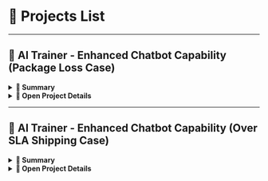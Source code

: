 # 📂 Projects List

---

## 🚀 AI Trainer - Enhanced Chatbot Capability (Package Loss Case)  

<details>
<summary><b>📌 Summary</b></summary>  

**Overview:**  
- Identified package loss issue due to recipients being unavailable.  
- Accounted for ~18–20% of chatbot queries (Top 5 operational issue).  

**Solution:**  
- Added feature: Chatbot provides courier’s phone number during delivery.  
- Enabled customers to coordinate directly for successful delivery.  

**Impact:**  
- Package loss queries reduced from ~19% ➜ ~12% within 1 week of launch.  

</details>  

<details>
<summary><b>📂 Open Project Details</b></summary>  

### **📌 Background**  
A recurring issue of package loss during courier delivery was identified, primarily due to recipients being unavailable to receive their packages.  
- **Duration:** 2 weeks  
- **Severity:** Top 5 operational issue  
- **Impact:** ~18–20% of total chatbot queries  

---

### **💡 Solution**  
Implemented a chatbot enhancement feature that automatically provides customers with the courier’s phone number during delivery, enabling them to coordinate directly and ensure successful package receipt.

---

### **🔄 Process Flow**  

**Previous Flow:**  

Customer asks about package ➜
Chatbot checks delivery status ➜
If not delivered → Ask customer to wait for ETA ➜
If delivered → Ask customer to check with family/neighbors/receptionist ➜
If still not found → Escalate to live agent

![Previous Flow](https://github.com/adhaafriza/afriza-s_portfolio/blob/main/AIT%20Package%20Loss.jpg)  

---

**Updated Flow:**  

Customer asks about package ➜
Chatbot checks delivery status ➜
If not delivered → Ask customer to wait for ETA ➜
If delivered → Ask if courier has the package ➜
If yes → Provide courier’s phone number to customer

![Updated Flow](https://github.com/adhaafriza/afriza-s_portfolio/blob/main/AIT%20Package%20Loss%20NEW.jpg)  

---

### **📊 Supporting Data**

**Source Table:** `customers_queries`

| Column Name              | Data Type |
|--------------------------|-----------|
| customer_id              | VARCHAR   |
| customer_name            | VARCHAR   |
| customer_phone           | VARCHAR   |
| customer_address         | VARCHAR   |
| customer_zip_code        | VARCHAR   |
| ticket_id                | INT       |
| contact_reason_level_1   | VARCHAR   |
| contact_reason_level_2   | VARCHAR   |
| contact_reason_level_3   | VARCHAR   |
| ticket_submitted_date    | DATE      |
| ticket_due_date          | DATE      |
| is_case_resolved         | CHAR      |

---
### **📝 Sample Data**
| customer_id | customer_name   | customer_phone | customer_address       | customer_zip_code | ticket_id | contact_reason_level_1 | contact_reason_level_2 | contact_reason_level_3                     | ticket_submitted_date | ticket_due_date | is_case_resolved |
|-------------|----------------|----------------|------------------------|-------------------|-----------|------------------------|------------------------|--------------------------------------------|-----------------------|-----------------|------------------|
| CUS-001A    | John Doe       | 081234567890   | Jakarta Selatan        | 12190             | 1001      | Package related        | Package loss           | Status delivered but not received          | 2021-04-21            | 2021-04-28      | N                |
| CUS-002B    | Maria Sari     | 081298765432   | Bandung                | 40115             | 1002      | Payment related        | Refund request         | Payment deducted but order canceled        | 2021-04-22            | 2021-04-29      | Y                |
| CUS-003C    | Ahmad Fauzi    | 081311122233   | Surabaya               | 60234             | 1003      | Package related        | Damaged package        | Item broken upon delivery                   | 2021-04-23            | 2021-04-30      | Y                |
| CUS-004D    | Lisa Wong      | 081344455566   | Medan                  | 20151             | 1004      | Account related        | Login issue            | Forgot password                            | 2021-04-24            | 2021-05-01      | N                |
| CUS-005E    | Budi Santoso   | 081377788899   | Jakarta Barat          | 11460             | 1005      | Package related        | Package loss           | Status delivered but not received          | 2021-04-25            | 2021-05-02      | Y                |
---

### **📌 Pre‑Enhancement Query (30 days)**
```sql
SELECT 
    COUNT(*) AS total_queries,
    SUM(CASE WHEN LOWER(contact_reason_level_2) = 'package loss' THEN 1 ELSE 0 END) AS package_loss_queries,
    SUM(CASE WHEN LOWER(contact_reason_level_2) = 'package loss' THEN 1 ELSE 0 END) * 100.0 / COUNT(*) AS package_loss_percentage
FROM customer_queries
WHERE ticket_submitted_date BETWEEN DATE '2021-04-20' AND DATE '2021-05-20';
```
**Result:**
| total_queries | package_loss_queries | package_loss_percentage |
|---------------|----------------------|--------------------------|
| 1034          | 198                  | 19.147886822529         |

---

### **📌 Post‑Enhancement Query (Using CTE)**
```sql
WITH package_loss_stats AS (
    SELECT 
        CASE 
            WHEN ticket_submitted_date BETWEEN DATE '2021-04-20' AND DATE '2021-05-20' 
                THEN 'Before Enhancement (30 days)'
            WHEN ticket_submitted_date BETWEEN DATE '2021-05-21' AND DATE '2021-05-27' 
                THEN 'After Enhancement (7 days)'
        END AS period,
        contact_reason_level_2
    FROM customer_queries
    WHERE ticket_submitted_date BETWEEN DATE '2021-04-20' AND DATE '2021-05-27'
)

SELECT 
    period,
    COUNT(*) AS total_queries,
    SUM(CASE WHEN LOWER(contact_reason_level_2) = 'package loss' THEN 1 ELSE 0 END) AS package_loss_queries,
    SUM(CASE WHEN LOWER(contact_reason_level_2) = 'package loss' THEN 1 ELSE 0 END) * 100.0 / COUNT(*) AS package_loss_percentage
FROM package_loss_stats
GROUP BY period;
```

**Result:**
| Period                    | Total Queries | Package Loss Queries | Package Loss %     |
|---------------------------|---------------|----------------------|--------------------|
| Before Enhancement (30d)  | 1034          | 198                  | 19.14              |
| After Enhancement (7d)    | 980           | 118                  | 12.04              |

---

### **📉 Impact Visualization**
```
Package Loss Rate (%)
Before Enhancement: ████████████░░░░░░░ 19.14%
After Enhancement : ██████░░░░░░░░░░░░░ 12.04%
```

**📈 Summary:** After running the enhancement for a week, package loss queries dropped from ~19% to ~12%. 

</details>  

---

## 🚀 AI Trainer - Enhanced Chatbot Capability (Over SLA Shipping Case)  

<details>
<summary><b>📌 Summary</b></summary>  

**Overview:**  
- Identified a high volume of complaints due to **Over SLA orders** (seller took too long to process the order: SLA 7 Days).
- Implemented feature: **Chatbot allows cancellation after ≥7 days** (even if package is with courier) + **doorstep rejection**.  

**Impact (30 days):**  
- Over SLA complaints reduced from ~15% ➜ ~8%. 
- Negative reviews mentioning “late delivery” dropped significantly.

</details>  

<details>
<summary><b>📂 Open Project Details</b></summary>  

### **📌 Background**  
A recurring issue of **Over SLA orders** was identified:  
- **Order Flow (Before Enhancement):**

![Previous Flow](https://github.com/adhaafriza/afriza-s_portfolio/blob/main/Initial%20Order%20Flow.jpg)

- **Issues:**  
  - If seller takes full 7 days, customer's wait time can exceed **10 days**.  
  - Customers **cannot cancel** after courier handover, even if order is late.  
  - Result: **Negative reviews & CSAT drop**.

---

### **💡 Solution**  
- **Initial proposal:** Reduce seller SLA 7 ➜ 3 days (**Stakeholder can't fulfill**).
- **Implemented enhancement:**  
  - If order **in process ≥7 days**, chatbot offers **cancellation** (even after courier handover).  
  - Customers can **reject package at doorstep** (if the package is over the estimated SLA) → package returned automatically.  

---

### **🔄 Process Flow**  

**Previous Flow:**  

![Previous Flow](https://github.com/adhaafriza/afriza-s_portfolio/blob/main/Initial%20Order%20Flow.jpg)

**Updated Flow:**  

![Updated Flow](https://github.com/adhaafriza/afriza-s_portfolio/blob/main/Implemented%20new%20SLA.jpg)

Customer is given the option to wait until the estimated SLA or cancel the order and reject the package at doorstep.

---

### **📊 Supporting Data**  

**Source Table:** `customer_queries`  

| Column Name              | Data Type |
|--------------------------|-----------|
| customer_id              | VARCHAR   |
| customer_name            | VARCHAR   |
| customer_phone           | VARCHAR   |
| customer_address         | VARCHAR   |
| customer_zip_code        | VARCHAR   |
| ticket_id                | INT       |
| contact_reason_level_1   | VARCHAR   |
| contact_reason_level_2   | VARCHAR   |
| contact_reason_level_3   | VARCHAR   |
| ticket_submitted_date    | DATE      |
| ticket_due_date          | DATE      |
| is_case_resolved         | CHAR      |

---

### **📝 Sample Data**
| customer\_id | customer\_name | customer\_phone | customer\_address | customer\_zip\_code | ticket\_id | contact\_reason\_level\_1 | contact\_reason\_level\_2 | contact\_reason\_level\_3                    | ticket\_submitted\_date | ticket\_due\_date | is\_case\_resolved |
| ------------ | -------------- | --------------- | ----------------- | ------------------- | ---------- | ------------------------- | ------------------------- | -------------------------------------------- | ----------------------- | ----------------- | ------------------ |
| CUS-010A     | Andi Wijaya    | 081234567801    | Jakarta Selatan   | 12190               | 2001       | Order related             | Over SLA                  | Order processing > 7 days, still in transit  | 2021-05-01              | 2021-05-15        | N                  |
| CUS-011B     | Siti Rahma     | 081298765802    | Bandung           | 40115               | 2002       | Order related             | Over SLA                  | Package stuck with courier > SLA             | 2021-05-03              | 2021-05-17        | Y                  |
| CUS-012C     | Budi Santoso   | 081311122803    | Surabaya          | 60234               | 2003       | Order related             | Over SLA                  | Cannot cancel after SLA breach               | 2021-05-04              | 2021-05-18        | Y                  |
| CUS-013D     | Lina Kartika   | 081344455804    | Medan             | 20151               | 2004       | Order related             | Over SLA                  | Late package, cancellation requested at door | 2021-05-06              | 2021-05-20        | Y                  |
| CUS-014E     | Agus Pratama   | 081377788805    | Jakarta Barat     | 11460               | 2005       | Order related             | Over SLA                  | Delivery delay, customer refused at doorstep | 2021-05-07              | 2021-05-21        | Y                  |


---

### **📌 Pre‑Enhancement Query (30 days)**  
```sql
SELECT 
    COUNT(*) AS total_complaints,
    SUM(CASE WHEN LOWER(contact_reason_level_2) = 'over sla' THEN 1 ELSE 0 END) AS over_sla_complaints,
    SUM(CASE WHEN LOWER(contact_reason_level_2) = 'over sla' THEN 1 ELSE 0 END) * 100.0 / COUNT(*) AS over_sla_percentage
FROM customer_complaints
WHERE ticket_submitted_date BETWEEN DATE '2021-04-01' AND DATE '2021-04-30';
```  

**Result:**  
| total_complaints | over_sla_complaints | over_sla_percentage |
|------------------|---------------------|---------------------|
| 980              | 147                 | 15.0                |

---

### **📌 Post‑Enhancement Query (30 days after launch)**  
```sql
WITH sla_stats AS (
    SELECT 
        CASE 
            WHEN ticket_submitted_date BETWEEN DATE '2021-04-01' AND DATE '2021-04-30' 
                THEN 'Before Enhancement'
            WHEN ticket_submitted_date BETWEEN DATE '2021-05-01' AND DATE '2021-05-30' 
                THEN 'After Enhancement'
        END AS period,
        contact_reason_level_2
    FROM customer_complaints
    WHERE ticket_submitted_date BETWEEN DATE '2021-04-01' AND DATE '2021-05-30'
)

SELECT 
    period,
    COUNT(*) AS total_complaints,
    SUM(CASE WHEN LOWER(contact_reason_level_2) = 'over sla' THEN 1 ELSE 0 END) AS over_sla_complaints,
    SUM(CASE WHEN LOWER(contact_reason_level_2) = 'over sla' THEN 1 ELSE 0 END) * 100.0 / COUNT(*) AS over_sla_percentage
FROM sla_stats
GROUP BY period;
```  

**Result:**  
| Period                | Total Complaints | Over SLA Complaints | Over SLA % |
|-----------------------|------------------|---------------------|------------|
| Before Enhancement    | 980              | 147                 | 15.0       |
| After Enhancement     | 1020             | 82                  | 8.0        |

---

### **📉 Impact Visualization**  
```
Over SLA Complaint Rate (%)
Before Enhancement: ██████████░░░░░░░░░ 15.0%
After Enhancement : ██████░░░░░░░░░░░░░ 8.0%
```  

**📈 Summary:** After running the enhancement for 30 days, **Over SLA complaints dropped from ~15% to ~8%** and **CSAT for SLA-related cases improved by +12 points** (estimated).

</details>  
